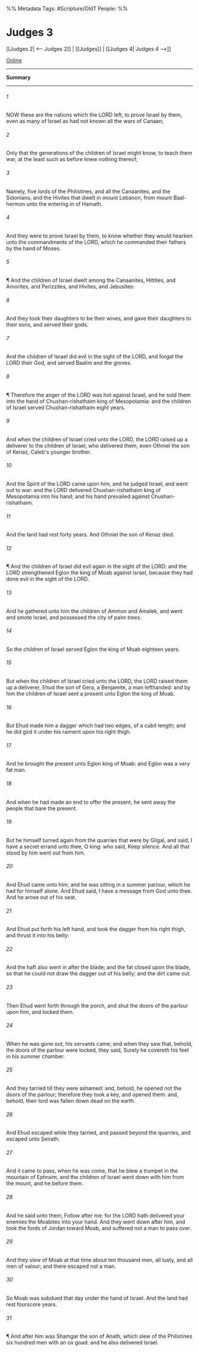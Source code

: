 

%% Metadata
Tags: #Scripture/OldT
People: 
%%
# Judges 3
[[Judges 2| <-- Judges 2]] | [[Judges]] | [[Judges 4| Judges 4 -->]]

[Online](https://churchofjesuschrist.org/study/scriptures/ot/judg/3?lang=eng)

---
__Summary__



---

###### 1
NOW these are the nations which the LORD left, to prove Israel by them, even as many of Israel as had not known all the wars of Canaan;
###### 2
Only that the generations of the children of Israel might know, to teach them war, at the least such as before knew nothing thereof;
###### 3
Namely, five lords of the Philistines, and all the Canaanites, and the Sidonians, and the Hivites that dwelt in mount Lebanon, from mount Baal-hermon unto the entering in of Hamath.
###### 4
And they were to prove Israel by them, to know whether they would hearken unto the commandments of the LORD, which he commanded their fathers by the hand of Moses.
###### 5
¶ And the children of Israel dwelt among the Canaanites, Hittites, and Amorites, and Perizzites, and Hivites, and Jebusites:
###### 6
And they took their daughters to be their wives, and gave their daughters to their sons, and served their gods.
###### 7
And the children of Israel did evil in the sight of the LORD, and forgat the LORD their God, and served Baalim and the groves.
###### 8
¶ Therefore the anger of the LORD was hot against Israel, and he sold them into the hand of Chushan-rishathaim king of Mesopotamia: and the children of Israel served Chushan-rishathaim eight years.
###### 9
And when the children of Israel cried unto the LORD, the LORD raised up a deliverer to the children of Israel, who delivered them, even Othniel the son of Kenaz, Caleb's younger brother.
###### 10
And the Spirit of the LORD came upon him, and he judged Israel, and went out to war: and the LORD delivered Chushan-rishathaim king of Mesopotamia into his hand; and his hand prevailed against Chushan-rishathaim.
###### 11
And the land had rest forty years.  And Othniel the son of Kenaz died.
###### 12
¶ And the children of Israel did evil again in the sight of the LORD: and the LORD strengthened Eglon the king of Moab against Israel, because they had done evil in the sight of the LORD.
###### 13
And he gathered unto him the children of Ammon and Amalek, and went and smote Israel, and possessed the city of palm trees.
###### 14
So the children of Israel served Eglon the king of Moab eighteen years.
###### 15
But when the children of Israel cried unto the LORD, the LORD raised them up a deliverer, Ehud the son of Gera, a Benjamite, a man lefthanded: and by him the children of Israel sent a present unto Eglon the king of Moab.
###### 16
But Ehud made him a dagger which had two edges, of a cubit length; and he did gird it under his raiment upon his right thigh.
###### 17
And he brought the present unto Eglon king of Moab: and Eglon was a very fat man.
###### 18
And when he had made an end to offer the present, he sent away the people that bare the present.
###### 19
But he himself turned again from the quarries that were by Gilgal, and said, I have a secret errand unto thee, O king: who said, Keep silence.  And all that stood by him went out from him.
###### 20
And Ehud came unto him; and he was sitting in a summer parlour, which he had for himself alone.  And Ehud said, I have a message from God unto thee.  And he arose out of his seat.
###### 21
And Ehud put forth his left hand, and took the dagger from his right thigh, and thrust it into his belly:
###### 22
And the haft also went in after the blade; and the fat closed upon the blade, so that he could not draw the dagger out of his belly; and the dirt came out.
###### 23
Then Ehud went forth through the porch, and shut the doors of the parlour upon him, and locked them.
###### 24
When he was gone out, his servants came; and when they saw that, behold, the doors of the parlour were locked, they said, Surely he covereth his feet in his summer chamber.
###### 25
And they tarried till they were ashamed: and, behold, he opened not the doors of the parlour; therefore they took a key, and opened them: and, behold, their lord was fallen down dead on the earth.
###### 26
And Ehud escaped while they tarried, and passed beyond the quarries, and escaped unto Seirath.
###### 27
And it came to pass, when he was come, that he blew a trumpet in the mountain of Ephraim, and the children of Israel went down with him from the mount, and he before them.
###### 28
And he said unto them, Follow after me: for the LORD hath delivered your enemies the Moabites into your hand.  And they went down after him, and took the fords of Jordan toward Moab, and suffered not a man to pass over.
###### 29
And they slew of Moab at that time about ten thousand men, all lusty, and all men of valour; and there escaped not a man.
###### 30
So Moab was subdued that day under the hand of Israel.  And the land had rest fourscore years.
###### 31
¶ And after him was Shamgar the son of Anath, which slew of the Philistines six hundred men with an ox goad: and he also delivered Israel.



